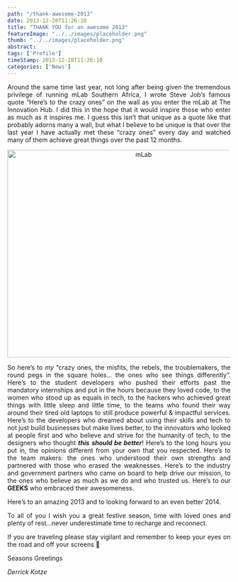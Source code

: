 ```yaml
---
path: "/thank-awesome-2013" 
date: 2013-12-20T11:26:10 
title: "THANK YOU for an awesome 2013" 
featureImage: "../../images/placeholder.png" 
thumb: "../../images/placeholder.png" 
abstract:  
tags: ['Profile'] 
timeStamp: 2013-12-20T11:26:10 
categories: ['News'] 
---
```


<p style="text-align: justify;">Around the same time last year, not long after being given the tremendous privilege of running mLab Southern Africa, I wrote Steve Job’s famous quote “Here&#8217;s to the crazy ones” on the wall as you enter the mLab at The Innovation Hub. I did this in the hope that it would inspire those who enter as much as it inspires me. I guess this isn’t that unique as a quote like that probably adorns many a wall, but what I believe to be unique is that over the last year I have actually met these “crazy ones” every day and watched many of them achieve great things over the past 12 months.</p>
<p style="text-align: center;"><a href="http://mlab/wp-content/uploads/2013/12/WP_20131220_10_45_10_Pro.jpg"><img class=" wp-image-1211 aligncenter" alt="mLab" src="http://mlab/wp-content/uploads/2013/12/WP_20131220_10_45_10_Pro.jpg" width="599" height="468" srcset="https://mlab.co.za/wp-content/uploads/2013/12/WP_20131220_10_45_10_Pro.jpg 855w, https://mlab.co.za/wp-content/uploads/2013/12/WP_20131220_10_45_10_Pro-300x234.jpg 300w, https://mlab.co.za/wp-content/uploads/2013/12/WP_20131220_10_45_10_Pro-768x600.jpg 768w" sizes="(max-width: 599px) 100vw, 599px" /></a></p>
<p style="text-align: justify;">So here&#8217;s to <i>my</i> “crazy ones, the misfits, the rebels, the troublemakers, the round pegs in the square holes&#8230; the ones who see things differently”. Here’s to the student developers who pushed their efforts past the mandatory internships and put in the hours because they loved code, to the women who stood up as equals in tech, to the hackers who achieved great things with little sleep and little time, to the teams who found their way around their tired old laptops to still produce powerful &amp; impactful services. Here’s to the developers who dreamed about using their skills and tech to not just build businesses but make lives better, to the innovators who looked at people first and who believe and strive for the humanity of tech, to the designers who thought <b><i>this</i></b> <em><strong>should be better</strong></em>! Here’s to the long hours you put in, the opinions different from your own that you respected. Here’s to the team makers: the ones who understood their own strengths and partnered with those who erased the weaknesses. Here’s to the industry and government partners who came on board to help drive our mission, to the ones who believe as much as we do and who trusted us. Here’s to our <strong>GEEKS</strong> who embraced their awesomeness.</p>
<p style="text-align: justify;">Here’s to an amazing 2013 and to looking forward to an even better 2014.</p>
<p style="text-align: justify;">To all of you I wish you a great festive season, time with loved ones and plenty of rest…never underestimate time to recharge and reconnect.</p>
<p style="text-align: justify;">If you are traveling please stay vigilant and remember to keep your eyes on the road and off your screens 🙂</p>
<p style="text-align: justify;">Seasons Greetings</p>
<p style="text-align: justify;"><em>Derrick Kotze</em></p>
<p style="text-align: justify;">

